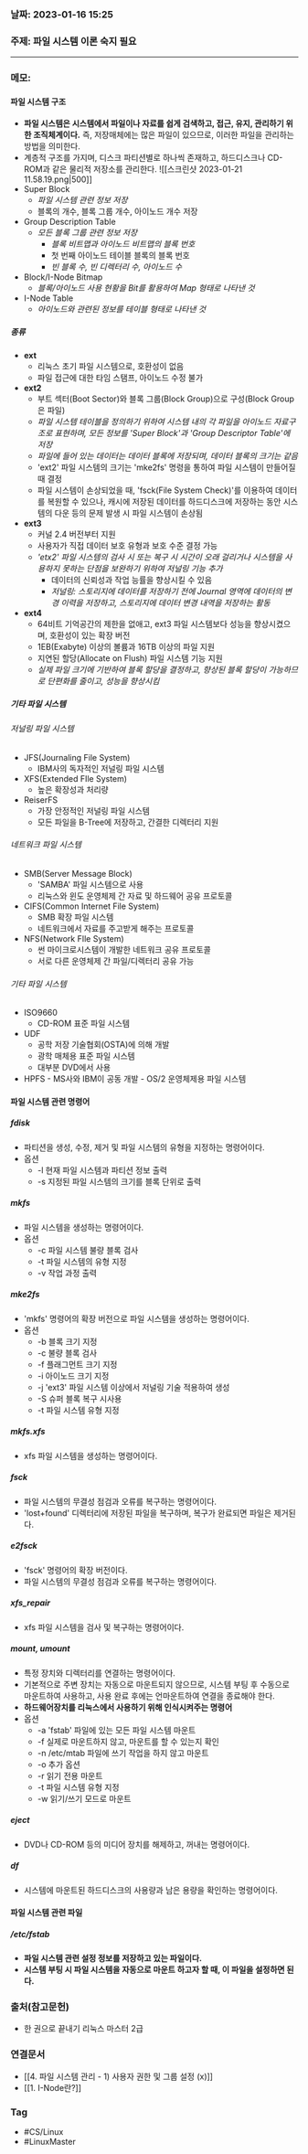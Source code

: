 ### 날짜: 2023-01-16 15:25

### 주제: 파일 시스템 이론 숙지 필요 
---
### 메모: 
#### 파일 시스템 구조 
- **파일 시스템은 시스템에서 파일이나 자료를 쉽게 검색하고, 접근, 유지, 관리하기 위한 조직체계이다.** 즉, 저장매체에는 많은 파일이 있으므로, 이러한 파일을 관리하는 방법을 의미한다. 
- 계층적 구조를 가지며, 디스크 파티션별로 하나씩 존재하고, 하드디스크나 CD-ROM과 같은 물리적 저장소를 관리한다. 
![[스크린샷 2023-01-21 11.58.19.png|500]]
- Super Block 
	- *파일 시스템 관련 정보 저장* 
	- 블록의 개수, 블록 그룹 개수, 아이노드 개수 저장
- Group Description Table 
	- *모든 블록 그룹 관련 정보 저장* 
		- *블록 비트맵과 아이노드 비트맵의 블록 번호* 
		- 첫 번째 아이노드 테이블 블록의 블록 번호 
		- *빈 블록 수, 빈 디렉터리 수, 아이노드 수* 
- Block/I-Node Bitmap
	- *블록/아이노드 사용 현황을 Bit를 활용하여 Map 형태로 나타낸 것* 
- I-Node Table
	- *아이노드와 관련된 정보를 테이블 형태로 나타낸 것* 
##### 종류 
- **ext**
	- 리눅스 초기 파일 시스템으로, 호환성이 없음 
	- 파일 접근에 대한 타임 스탬프, 아이노드 수정 불가 
- **ext2**
	- 부트 섹터(Boot Sector)와 블록 그룹(Block Group)으로 구성(Block Group은 파일)
	- *파일 시스템 테이블을 정의하기 위하여 시스템 내의 각 파일을 아이노드 자료구조로 표현하며, 모든 정보를 'Super Block'과 'Group Descriptor Table'에 저장* 
	- *파일에 들어 있는 데이터는 데이터 블록에 저장되며, 데이터 블록의 크기는 같음* 
	- 'ext2' 파일 시스템의 크기는 'mke2fs' 명령을 통하여 파일 시스템이 만들어질 때 결정 
	- 파일 시스템이 손상되었을 때, 'fsck(File System Check)'를 이용하여 데이터를 복원할 수 있으나, 캐시에 저장된 데이터를 하드디스크에 저장하는 동안 시스템의 다운 등의 문제 발생 시 파일 시스템이 손상됨 
- **ext3** 
	- 커널 2.4 버전부터 지원 
	- 사용자가 직접 데이터 보호 유형과 보호 수준 결정 가능 
	- *'etx2' 파일 시스템의 검사 시 또는 복구 시 시간이 오래 걸리거나 시스템을 사용하지 못하는 단점을 보완하기 위하여 저널링 기능 추가* 
		- 데이터의 신뢰성과 작업 능률을 향상시킬 수 있음 
		- *저널링: 스토리지에 데이터를 저장하기 전에 Journal 영역에 데이터의 변경 이력을 저장하고, 스토리지에 데이터 변경 내역을 저장하는 활동*
- **ext4**
	- 64비트 기억공간의 제한을 없애고, ext3 파일 시스템보다 성능을 향상시켰으며, 호환성이 있는 확장 버전 
	- 1EB(Exabyte) 이상의 볼륨과 16TB 이상의 파일 지원 
	- 지연된 할당(Allocate on Flush) 파일 시스템 기능 지원 
	- *실제 파일 크기에 기반하여 블록 할당을 결정하고, 향상된 블록 할당이 가능하므로 단편화를 줄이고, 성능을 향상시킴*
##### 기타 파일 시스템
###### 저널링 파일 시스템 
- JFS(Journaling File System)
	- IBM사의 독자적인 저널링 파일 시스템
- XFS(Extended FIle System) 
	- 높은 확장성과 처리량
- ReiserFS
	- 가장 안정적인 저널링 파일 시스템 
	- 모든 파일을 B-Tree에 저장하고, 간결한 디렉터리 지원 
###### 네트워크 파일 시스템 
- SMB(Server Message Block)
	- 'SAMBA' 파일 시스템으로 사용 
	- 리눅스와 윈도 운영체제 간 자료 및 하드웨어 공유 프로토콜 
- CIFS(Common Internet File System) 
	- SMB 확장 파일 시스템 
	- 네트워크에서 자료를 주고받게 해주는 프로토콜 
- NFS(Network FIle System)
	- 썬 마이크로시스템이 개발한 네트워크 공유 프로토콜 
	- 서로 다른 운영체제 간 파일/디렉터리 공유 가능 
###### 기타 파일 시스템 
- ISO9660 
	- CD-ROM 표준 파일 시스템 
- UDF 
	- 공학 저장 기술협회(OSTA)에 의해 개발 
	- 광학 매체용 표준 파일 시스템 
	- 대부분 DVD에서 사용 
- HPFS 
		- MS사와 IBM이 공동 개발 
		- OS/2 운영체제용 파일 시스템
#### 파일 시스템 관련 명령어 
##### fdisk
- 파티션을 생성, 수정, 제거 및 파일 시스템의 유형을 지정하는 명령어이다. 
- 옵션
	- -l 현재 파일 시스템과 파티션 정보 출력
	- -s 지정된 파일 시스템의 크기를 블록 단위로 출력 
##### mkfs 
- 파일 시스템을 생성하는 명령어이다. 
- 옵션 
	- -c 파일 시스템 불량 블록 검사 
	- -t 파일 시스템의 유형 지정
	- -v 작업 과정 출력
##### mke2fs 
- 'mkfs' 명령어의 확장 버전으로 파일 시스템을 생성하는 명령어이다. 
- 옵션
	- -b 블록 크기 지정
	- -c 불량 블록 검사 
	- -f 플래그먼트 크기 지정
	- -i 아이노드 크기 지정
	- -j 'ext3' 파일 시스템 이상에서 저널링 기술 적용하여 생성
	- -S 슈퍼 블록 복구 시사용
	- -t 파일 시스템 유형 지정 
##### mkfs.xfs
- xfs 파일 시스템을 생성하는 명령어이다. 
##### fsck 
- 파일 시스템의 무결성 점검과 오류를 복구하는 명령어이다. 
- 'lost+found' 디렉터리에 저장된 파일을 복구하며, 복구가 완료되면 파일은 제거된다. 
##### e2fsck
- 'fsck' 명령어의 확장 버전이다. 
- 파일 시스템의 무결성 점검과 오류를 복구하는 명령어이다. 
##### xfs_repair 
- xfs 파일 시스템을 검사 및 복구하는 명령어이다. 
##### mount, umount
- 특정 장치와 디렉터리를 연결하는 명령어이다. 
- 기본적으로 주변 장치는 자동으로 마운트되지 않으므로, 시스템 부팅 후 수동으로 마운트하여 사용하고, 사용 완료 후에는 언마운트하여 연결을 종료해야 한다. 
- **하드웨어장치를 리눅스에서 사용하기 위해 인식시켜주는 명령어**
- 옵션
	- -a 'fstab' 파일에 있는 모든 파일 시스템 마운트 
	- -f 실제로 마운트하지 않고, 마운트를 할 수 있는지 확인 
	- -n /etc/mtab 파일에 쓰기 작업을 하지 않고 마운트
	- -o 추가 옵션
	- -r 읽기 전용 마운트
	- -t 파일 시스템 유형 지정
	- -w 읽기/쓰기 모드로 마운트
##### eject 
- DVD나 CD-ROM 등의 미디어 장치를 해제하고, 꺼내는 명령어이다. 
##### df 
- 시스템에 마운트된 하드디스크의 사용량과 남은 용량을 확인하는 명령어이다. 
#### 파일 시스템 관련 파일 
##### /etc/fstab
- **파일 시스템 관련 설정 정보를 저장하고 있는 파일이다.** 
- **시스템 부팅 시 파일 시스템을 자동으로 마운트 하고자 할 때, 이 파일을 설정하면 된다.** 

### 출처(참고문헌) 
- 한 권으로 끝내기 리눅스 마스터 2급 

### 연결문서 
- [[4. 파일 시스템 관리 - 1) 사용자 권한 및 그룹 설정 (x)]]
- [[1. I-Node란?]]

### Tag
- #CS/Linux 
- #LinuxMaster 